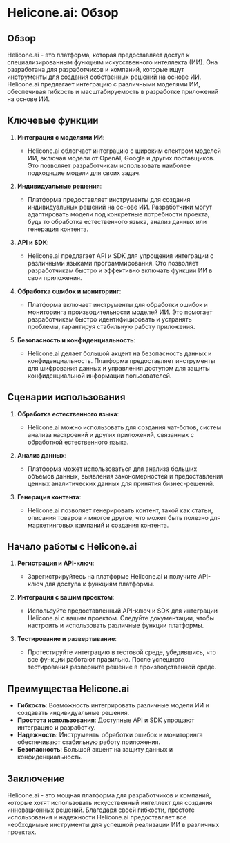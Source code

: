 # Helicone.ai: Обзор

## Обзор

Helicone.ai - это платформа, которая предоставляет доступ к специализированным функциям искусственного интеллекта (ИИ). Она разработана для разработчиков и компаний, которые ищут инструменты для создания собственных решений на основе ИИ. Helicone.ai предлагает интеграцию с различными моделями ИИ, обеспечивая гибкость и масштабируемость в разработке приложений на основе ИИ.

## Ключевые функции

1. **Интеграция с моделями ИИ**:
   - Helicone.ai облегчает интеграцию с широким спектром моделей ИИ, включая модели от OpenAI, Google и других поставщиков. Это позволяет разработчикам использовать наиболее подходящие модели для своих задач.

2. **Индивидуальные решения**:
   - Платформа предоставляет инструменты для создания индивидуальных решений на основе ИИ. Разработчики могут адаптировать модели под конкретные потребности проекта, будь то обработка естественного языка, анализ данных или генерация контента.

3. **API и SDK**:
   - Helicone.ai предлагает API и SDK для упрощения интеграции с различными языками программирования. Это позволяет разработчикам быстро и эффективно включать функции ИИ в свои приложения.

4. **Обработка ошибок и мониторинг**:
   - Платформа включает инструменты для обработки ошибок и мониторинга производительности моделей ИИ. Это помогает разработчикам быстро идентифицировать и устранять проблемы, гарантируя стабильную работу приложения.

5. **Безопасность и конфиденциальность**:
   - Helicone.ai делает большой акцент на безопасность данных и конфиденциальность. Платформа предоставляет инструменты для шифрования данных и управления доступом для защиты конфиденциальной информации пользователей.

## Сценарии использования

1. **Обработка естественного языка**:
   - Helicone.ai можно использовать для создания чат-ботов, систем анализа настроений и других приложений, связанных с обработкой естественного языка.

2. **Анализ данных**:
   - Платформа может использоваться для анализа больших объемов данных, выявления закономерностей и предоставления ценных аналитических данных для принятия бизнес-решений.

3. **Генерация контента**:
   - Helicone.ai позволяет генерировать контент, такой как статьи, описания товаров и многое другое, что может быть полезно для маркетинговых кампаний и создания контента.

## Начало работы с Helicone.ai

1. **Регистрация и API-ключ**:
   - Зарегистрируйтесь на платформе Helicone.ai и получите API-ключ для доступа к функциям платформы.

2. **Интеграция с вашим проектом**:
   - Используйте предоставленный API-ключ и SDK для интеграции Helicone.ai с вашим проектом. Следуйте документации, чтобы настроить и использовать различные функции платформы.

3. **Тестирование и развертывание**:
   - Протестируйте интеграцию в тестовой среде, убедившись, что все функции работают правильно. После успешного тестирования разверните решение в производственной среде.

## Преимущества Helicone.ai

- **Гибкость**: Возможность интегрировать различные модели ИИ и создавать индивидуальные решения.
- **Простота использования**: Доступные API и SDK упрощают интеграцию и разработку.
- **Надежность**: Инструменты обработки ошибок и мониторинга обеспечивают стабильную работу приложения.
- **Безопасность**: Большой акцент на защиту данных и конфиденциальность.

## Заключение

Helicone.ai - это мощная платформа для разработчиков и компаний, которые хотят использовать искусственный интеллект для создания инновационных решений. Благодаря своей гибкости, простоте использования и надежности Helicone.ai предоставляет все необходимые инструменты для успешной реализации ИИ в различных проектах.